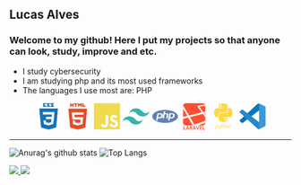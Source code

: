 ## Lucas Alves

### Welcome to my github! Here I put my projects so that anyone can look, study, improve and etc.

* I study cybersecurity
* I am studying php and its most used frameworks
* The languages I use most are: PHP

<p align="center">
  <img alt="CSS" width="48px" src="https://github.com/devicons/devicon/blob/master/icons/css3/css3-plain-wordmark.svg">
  <img alt="HTML" width="48px" src="https://github.com/devicons/devicon/blob/master/icons/html5/html5-plain-wordmark.svg">
  <img alt="JAVASCRIPT" width="48px" src="https://github.com/devicons/devicon/blob/master/icons/javascript/javascript-plain.svg">
  <img alt="TAILWINDCSS" width="48px" src="https://github.com/devicons/devicon/blob/master/icons/tailwindcss/tailwindcss-plain.svg">
  
  <img alt="PHP" width="48px" src="https://github.com/devicons/devicon/blob/master/icons/php/php-plain.svg">
  <img alt="LARAVEL" width="48px" src="https://github.com/devicons/devicon/blob/master/icons/laravel/laravel-plain-wordmark.svg">
  <img alt="PYTHON" width="48px" src="https://github.com/devicons/devicon/blob/master/icons/python/python-plain-wordmark.svg">
  
  <img alt="VISUAL STUDIO CODE" width="48px" src="https://github.com/devicons/devicon/blob/master/icons/vscode/vscode-original.svg">
</p>

---
  
![Anurag's github stats](https://github-readme-stats.vercel.app/api?username=phytoline&show_icons=true&theme=dark&hide_border=true&locale=pt-br&bg_color=66000000)
![Top Langs](https://github-readme-stats.vercel.app/api/top-langs/?username=phytoline&layout=compact&theme=dark&hide_border=true&locale=pt-br&bg_color=66000000)
  
<a href="mailto: phytolinedev@gmail.com">
  <img src="https://img.shields.io/badge/-Gmail-%23EA4335?style=for-the-badge&logo=gmail&logoColor=white">
</a>
<a href="https://www.linkedin.com/in/lucas-alves-b21985156/" target="_blank">
  <img src="https://img.shields.io/badge/-LinkedIn-%230077B5?style=for-the-badge&logo=linkedin&logoColor=white">
</a>
